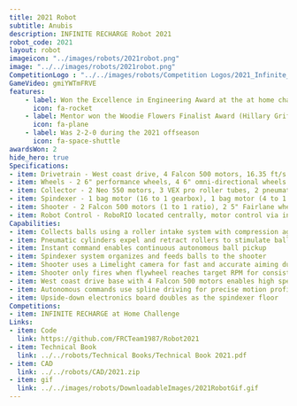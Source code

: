 ```yaml
---
title: 2021 Robot
subtitle: Anubis
description: INFINITE RECHARGE Robot 2021
robot_code: 2021
layout: robot
imageicon: "../images/robots/2021robot.png"
image: "../../images/robots/2021robot.png"
CompetitionLogo : "../../images/robots/Competition Logos/2021_Infinite_Recharge.png"
GameVideo: gmiYWTmFRVE
features:
    - label: Won the Excellence in Engineering Award at the at home challenge
      icon: fa-rocket 
    - label: Mentor won the Woodie Flowers Finalist Award (Hillary Griffith)
      icon: fa-plane 
    - label: Was 2-2-0 during the 2021 offseason
      icon: fa-space-shuttle
awardsWon: 2
hide_hero: true
Specifications:
- item: Drivetrain - West coast drive, 4 Falcon 500 motors, 16.35 ft/s top speed
- item: Wheels - 2 6" performance wheels, 4 6" omni-directional wheels
- item: Collector - 2 Neo 550 motors, 3 VEX pro roller tubes, 2 pneumatic cylinders
- item: Spindexer - 1 bag motor (16 to 1 gearbox), 1 bag motor (4 to 1 gearbox) with omni wheel, 1 motor (180 gearbox) with compliant wheels
- item: Shooter - 2 Falcon 500 motors (1 to 1 ratio), 2 5" Fairlane wheels, custom CNC side plates, 3D printed Limelight mount, Limelight camera
- item: Robot Control - RoboRIO located centrally, motor control via intricate CANBus wiring, Falcon 500 integrated encoders
Capabilities:
- item: Collects balls using a roller intake system with compression against the bumper
- item: Pneumatic cylinders expel and retract rollers to stimulate ball intake
- item: Instant command enables continuous autonomous ball pickup
- item: Spindexer system organizes and feeds balls to the shooter
- item: Shooter uses a Limelight camera for fast and accurate aiming during auto and teleop modes
- item: Shooter only fires when flywheel reaches target RPM for consistent shots
- item: West coast drive base with 4 Falcon 500 motors enables high speed of 16.35 ft/s
- item: Autonomous commands use spline driving for precise motion profiled paths
- item: Upside-down electronics board doubles as the spindexer floor
Competitions:
- item: INFINITE RECHARGE at Home Challenge
Links:
- item: Code
  link: https://github.com/FRCTeam1987/Robot2021
- item: Technical Book
  link: ../../robots/Technical Books/Technical Book 2021.pdf
- item: CAD
  link: ../../robots/CAD/2021.zip
- item: gif
  link: ../../images/robots/DownloadableImages/2021RobotGif.gif
---
```


